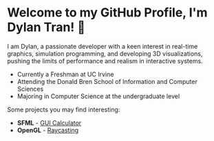 # Welcome to my GitHub Profile, I'm Dylan Tran! 👋

I am Dylan, a passionate developer with a keen interest in real-time graphics, simulation programming, and developing 3D visualizations, pushing the limits of performance and realism in interactive systems.

- Currently a Freshman at UC Irvine
- Attending the Donald Bren School of Information and Computer Sciences
- Majoring in Computer Science at the undergraduate level

Some projects you may find interesting:
- **SFML** - [GUI Calculator](https://github.com/DylanBT928/gui-calculator)
- **OpenGL** - [Raycasting](https://github.com/DylanBT928/raycasting)
